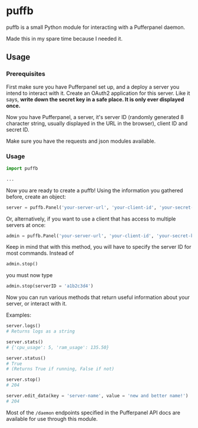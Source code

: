# puffb

puffb is a small Python module for interacting with a Pufferpanel daemon.

Made this in my spare time because I needed it.

## Usage

### Prerequisites

First make sure you have Pufferpanel set up, and a deploy a server you intend to interact with it.
Create an OAuth2 application for this server. Like it says, **write down the secret key in a safe place. It is only ever displayed once.**

Now you have Pufferpanel, a server, it's server ID (randomly generated 8 character string, usually displayed in the URL in the browser), client ID and secret ID.

Make sure you have the requests and json modules available.

### Usage

```python
import puffb

...
```

Now you are ready to create a puffb!
Using the information you gathered before, create an object:

```python
server = puffb.Panel('your-server-url', 'your-client-id', 'your-secret-key', 'your-server-id')
```

Or, alternatively, if you want to use a client that has access to multiple servers at once:

```python
admin = puffb.Panel('your-server-url', 'your-client-id', 'your-secret-key')
```

Keep in mind that with this method, you will have to specify the server ID for most commands. Instead of

```python
admin.stop()
```
you must now type
```python
admin.stop(serverID = 'a1b2c3d4')
```

Now you can run various methods that return useful information about your server, or interact with it.

Examples:

```python
server.logs()
# Returns logs as a string

server.stats()
# {'cpu_usage': 5, 'ram_usage': 135.50}

server.status()
# True
# (Returns True if running, False if not)

server.stop()
# 204

server.edit_data(key = 'server-name', value = 'new and better name!')
# 204
```

Most of the `/daemon` endpoints specified in the Pufferpanel API docs are available for use through this module.
